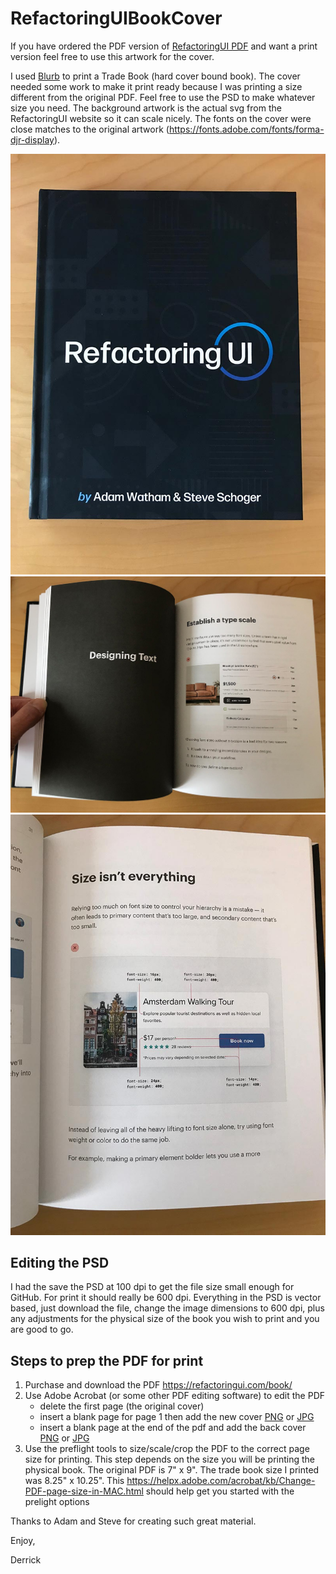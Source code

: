 # RefactoringUIBookCover

If you have ordered the PDF version of [RefactoringUI PDF](https://refactoringui.com/book/) and want a print version feel free to use this artwork for the cover.

I used [Blurb](https://www.blurb.com/) to print a Trade Book (hard cover bound book). The cover needed some work to make it print ready because I was printing a size different from the original PDF. Feel free to use the PSD to make whatever size you need. The background artwork is the actual svg from the RefactoringUI website so it can scale nicely. The fonts on the cover were close matches to the original artwork (https://fonts.adobe.com/fonts/forma-djr-display).



![Cover](cover-photo.jpg)
![Inside](inside-double-photo.jpg)
![Inside](inside-photo.jpg)

## Editing the PSD
I had the save the PSD at 100 dpi to get the file size small enough for GitHub. For print it should really be 600 dpi. Everything in the PSD is vector based, just download the file, change the image dimensions to 600 dpi, plus any adjustments for the physical size of the book you wish to print and you are good to go.

## Steps to prep the PDF for print
1. Purchase and download the PDF https://refactoringui.com/book/
2. Use Adobe Acrobat (or some other PDF editing software) to edit the PDF
    - delete the first page (the original cover)
    - insert a blank page for page 1 then add the new cover [PNG](RefactoringUI-cover.png) or [JPG](RefactoringUI-cover.jpg)
    - insert a blank page at the end of the pdf and add the back cover [PNG](RefactoringUI-back.png) or [JPG](RefactoringUI-back.jpg)
3. Use the preflight tools to size/scale/crop the PDF to the correct page size for printing. This step depends on the size you will be printing the physical book. The original PDF is 7" x 9". The trade book size I printed was 8.25" x 10.25". This https://helpx.adobe.com/acrobat/kb/Change-PDF-page-size-in-MAC.html should help get you started with the prelight options

Thanks to Adam and Steve for creating such great material.

Enjoy,

Derrick


